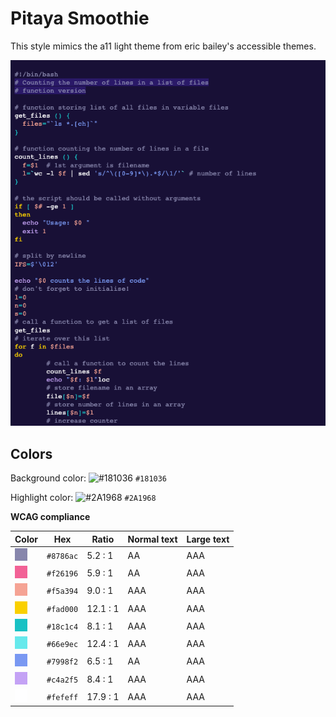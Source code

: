 # Pitaya Smoothie

This style mimics the a11 light theme from eric bailey's accessible themes.

![Screenshot of the pitaya-smoothie theme in a bash script](./images/pitaya-smoothie.png)

## Colors

Background color: ![#181036](https://via.placeholder.com/20/181036/181036.png) `#181036`

Highlight color: ![#2A1968](https://via.placeholder.com/20/2A1968/2A1968.png) `#2A1968`

**WCAG compliance**

| Color                                             | Hex       | Ratio    | Normal text | Large text |
| ------------------------------------------------- | --------- | -------- | ----------- | ---------- |
| ![#8786ac](../../a11y_pygments/assets/8786ac.png) | `#8786ac` | 5.2 : 1  | AA          | AAA        |
| ![#f26196](../../a11y_pygments/assets/f26196.png) | `#f26196` | 5.9 : 1  | AA          | AAA        |
| ![#f5a394](../../a11y_pygments/assets/f5a394.png) | `#f5a394` | 9.0 : 1  | AAA         | AAA        |
| ![#fad000](../../a11y_pygments/assets/fad000.png) | `#fad000` | 12.1 : 1 | AAA         | AAA        |
| ![#18c1c4](../../a11y_pygments/assets/18c1c4.png) | `#18c1c4` | 8.1 : 1  | AAA         | AAA        |
| ![#66e9ec](../../a11y_pygments/assets/66e9ec.png) | `#66e9ec` | 12.4 : 1 | AAA         | AAA        |
| ![#7998f2](../../a11y_pygments/assets/7998f2.png) | `#7998f2` | 6.5 : 1  | AA          | AAA        |
| ![#c4a2f5](../../a11y_pygments/assets/c4a2f5.png) | `#c4a2f5` | 8.4 : 1  | AAA         | AAA        |
| ![#fefeff](../../a11y_pygments/assets/fefeff.png) | `#fefeff` | 17.9 : 1 | AAA         | AAA        |
